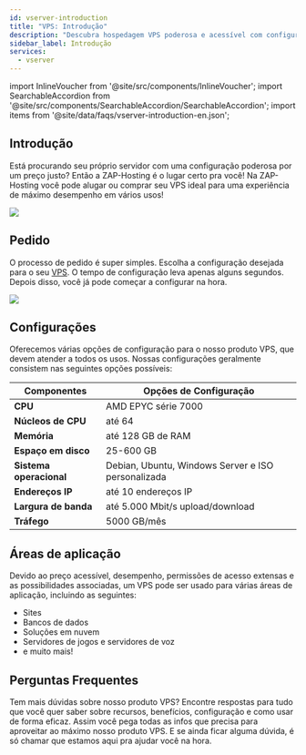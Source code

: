 ```yaml
---
id: vserver-introduction
title: "VPS: Introdução"
description: "Descubra hospedagem VPS poderosa e acessível com configurações flexíveis para sites, bancos de dados, jogos e muito mais → Saiba mais agora"
sidebar_label: Introdução
services:
  - vserver
---
```


import InlineVoucher from '@site/src/components/InlineVoucher';
import SearchableAccordion from '@site/src/components/SearchableAccordion/SearchableAccordion';
import items from '@site/data/faqs/vserver-introduction-en.json';

## Introdução

Está procurando seu próprio servidor com uma configuração poderosa por um preço justo? Então a ZAP-Hosting é o lugar certo pra você! Na ZAP-Hosting você pode alugar ou comprar seu VPS ideal para uma experiência de máximo desempenho em vários usos!

![](https://screensaver01.zap-hosting.com/index.php/s/6cCD5TmrwXgtayy/preview)

<InlineVoucher />

## Pedido

O processo de pedido é super simples. Escolha a configuração desejada para o seu [VPS](https://zap-hosting.com/en/vps-hosting/). O tempo de configuração leva apenas alguns segundos. Depois disso, você já pode começar a configurar na hora.

![](https://screensaver01.zap-hosting.com/index.php/s/Lm9HpPkzZQ8NAS6/preview)

## Configurações

Oferecemos várias opções de configuração para o nosso produto VPS, que devem atender a todos os usos. Nossas configurações geralmente consistem nas seguintes opções possíveis:

| Componentes | Opções de Configuração |
| -------------------------------- | ------------------------- |
| **CPU** | AMD EPYC série 7000 |
| **Núcleos de CPU**              | até 64         |
| **Memória**              | até 128 GB de RAM      |
| **Espaço em disco**               | 25-600 GB                                      |
| **Sistema operacional** | Debian, Ubuntu, Windows Server e ISO personalizada |
| **Endereços IP** | até 10 endereços IP   |
| **Largura de banda**     | até 5.000 Mbit/s upload/download |
| **Tráfego**                      | 5000 GB/mês       |



## Áreas de aplicação

Devido ao preço acessível, desempenho, permissões de acesso extensas e as possibilidades associadas, um VPS pode ser usado para várias áreas de aplicação, incluindo as seguintes:

- Sites
- Bancos de dados
- Soluções em nuvem
- Servidores de jogos e servidores de voz
- e muito mais!

## Perguntas Frequentes
Tem mais dúvidas sobre nosso produto VPS? Encontre respostas para tudo que você quer saber sobre recursos, benefícios, configuração e como usar de forma eficaz. Assim você pega todas as infos que precisa para aproveitar ao máximo nosso produto VPS. E se ainda ficar alguma dúvida, é só chamar que estamos aqui pra ajudar você na hora.
<SearchableAccordion items={items} />

<InlineVoucher />